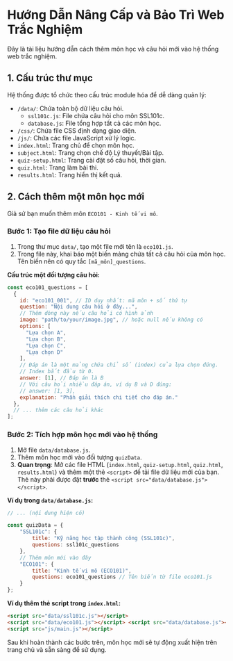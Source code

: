 # Hướng Dẫn Nâng Cấp và Bảo Trì Web Trắc Nghiệm

Đây là tài liệu hướng dẫn cách thêm môn học và câu hỏi mới vào hệ thống web trắc nghiệm.

## 1. Cấu trúc thư mục

Hệ thống được tổ chức theo cấu trúc module hóa để dễ dàng quản lý:

- `/data/`: Chứa toàn bộ dữ liệu câu hỏi.
  - `ssl101c.js`: File chứa câu hỏi cho môn SSL101c.
  - `database.js`: File tổng hợp tất cả các môn học.
- `/css/`: Chứa file CSS định dạng giao diện.
- `/js/`: Chứa các file JavaScript xử lý logic.
- `index.html`: Trang chủ để chọn môn học.
- `subject.html`: Trang chọn chế độ Lý thuyết/Bài tập.
- `quiz-setup.html`: Trang cài đặt số câu hỏi, thời gian.
- `quiz.html`: Trang làm bài thi.
- `results.html`: Trang hiển thị kết quả.

## 2. Cách thêm một môn học mới

Giả sử bạn muốn thêm môn `ECO101 - Kinh tế vi mô`.

### Bước 1: Tạo file dữ liệu câu hỏi

1.  Trong thư mục `data/`, tạo một file mới tên là `eco101.js`.
2.  Trong file này, khai báo một biến mảng chứa tất cả câu hỏi của môn học. Tên biến nên có quy tắc `[mã_môn]_questions`.

**Cấu trúc một đối tượng câu hỏi:**

```javascript
const eco101_questions = [
  {
    id: "eco101_001", // ID duy nhất: mã môn + số thứ tự
    question: "Nội dung câu hỏi ở đây...",
    // Thêm dòng này nếu câu hỏi có hình ảnh
    image: "path/to/your/image.jpg", // hoặc null nếu không có
    options: [
      "Lựa chọn A",
      "Lựa chọn B",
      "Lựa chọn C",
      "Lựa chọn D"
    ],
    // Đáp án là một mảng chứa chỉ số (index) của lựa chọn đúng.
    // Index bắt đầu từ 0.
    answer: [1], // Đáp án là B
    // Với câu hỏi nhiều đáp án, ví dụ B và D đúng:
    // answer: [1, 3],
    explanation: "Phần giải thích chi tiết cho đáp án."
  },
  // ... thêm các câu hỏi khác
];
```

### Bước 2: Tích hợp môn học mới vào hệ thống

1.  Mở file `data/database.js`.
2.  Thêm môn học mới vào đối tượng `quizData`.
3.  **Quan trọng**: Mở các file HTML (`index.html`, `quiz-setup.html`, `quiz.html`, `results.html`) và thêm một thẻ `<script>` để tải file dữ liệu mới của bạn. Thẻ này phải được đặt **trước** thẻ `<script src="data/database.js"></script>`.

**Ví dụ trong `data/database.js`:**

```javascript
// ... (nội dung hiện có)

const quizData = {
    "SSL101c": {
        title: "Kỹ năng học tập thành công (SSL101c)",
        questions: ssl101c_questions
    },
    // Thêm môn mới vào đây
    "ECO101": {
        title: "Kinh tế vi mô (ECO101)",
        questions: eco101_questions // Tên biến từ file eco101.js
    }
};
```

**Ví dụ thêm thẻ script trong `index.html`:**

```html
<script src="data/ssl101c.js"></script>
<script src="data/eco101.js"></script> <script src="data/database.js"></script>
<script src="js/main.js"></script>
```

Sau khi hoàn thành các bước trên, môn học mới sẽ tự động xuất hiện trên trang chủ và sẵn sàng để sử dụng.
